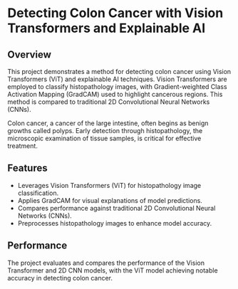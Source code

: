 # Detecting Colon Cancer with Vision Transformers and Explainable AI

## Overview
This project demonstrates a method for detecting colon cancer using Vision Transformers (ViT) and explainable AI techniques. Vision Transformers are employed to classify histopathology images, with Gradient-weighted Class Activation Mapping (GradCAM) used to highlight cancerous regions. This method is compared to traditional 2D Convolutional Neural Networks (CNNs).

Colon cancer, a cancer of the large intestine, often begins as benign growths called polyps. Early detection through histopathology, the microscopic examination of tissue samples, is critical for effective treatment.

## Features
- Leverages Vision Transformers (ViT) for histopathology image classification.
- Applies GradCAM for visual explanations of model predictions.
- Compares performance against traditional 2D Convolutional Neural Networks (CNNs).
- Preprocesses histopathology images to enhance model accuracy.

## Performance
The project evaluates and compares the performance of the Vision Transformer and 2D CNN models, with the ViT model achieving notable accuracy in detecting colon cancer.
